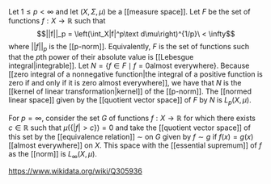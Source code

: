 Let $1\leq p < \infty$ and let $(X,\Sigma, \mu)$ be a [[measure space]]. Let $F$ be the set of functions $f: X\to \mathbb R$ such that $$||f||_p = \left(\int_X|f|^p\text d\mu\right)^{1/p}\ < \infty$$ where $||f||_p$ is the [[p-norm]]. Equivalently, $F$ is the set of functions such that the $p$th power of their absolute value is [[Lebesgue integral|integrable]]. Let $N = \{f \in F \mid f = 0 \text{almost everywhere}\}$. Because [[zero integral of a nonnegative function|the integral of a positive function is zero if and only if it is zero almost everywhere]], we have that $N$ is the [[kernel of linear transformation|kernel]] of the [[p-norm]]. The [[normed linear space]] given by the [[quotient vector space]] of $F$ by $N$ is $L_p(X,\mu)$.

For $p = \infty$, consider the set $G$ of functions $f:X \to \mathbb R$  for which there exists $c \in\mathbb R$ such that $\mu(\{|f| > c\}) = 0$ and take the [[quotient vector space]] of this set by the [[equivalence relation]] $\sim$ on $G$ given by $f\sim g$ if $f(x) = g(x)$ [[almost everywhere]] on $X$.  This space with the [[essential supremum]] of $f$ as the [[norm]] is $L_\infty(X,\mu)$.

https://www.wikidata.org/wiki/Q305936